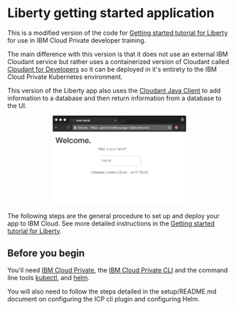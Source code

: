 
# Liberty getting started application
This is a modified version of the code for [Getting started tutorial for Liberty](https://console.bluemix.net/docs/runtimes/liberty/getting-started.html#getting-started-tutorial) for use in IBM Cloud Private developer training.

The main difference with this version is that it does not use an external IBM Cloudant service but rather uses a containerized version of Cloudant called [Cloudant for Developers](https://hub.docker.com/r/ibmcom/cloudant-developer/) so it can be deployed in it's entirety to the IBM Cloud Private Kubernetes environment.

This version of the Liberty app also uses the [Cloudant Java Client](https://github.com/cloudant/java-cloudant) to add information to a database and then return information from a database to the UI.

<p align="center">
  <kbd>
    <img src="docs/GettingStarted.gif" width="300" style="1px solid" alt="Gif of the sample app contains a title that says, Welcome, a prompt asking the user to enter their name, and a list of the database contents which are the names Joe, Jane, and Bob. The user enters the name, Mary and the screen refreshes to display, Hello, Mary, I've added you to the database. The database contents listed are now Mary, Joe, Jane, and Bob.">
  </kbd>
</p>

The following steps are the general procedure to set up and deploy your app to IBM Cloud. See more detailed instructions in the [Getting started tutorial for Liberty](https://console.bluemix.net/docs/runtimes/liberty/getting-started.html#getting-started-tutorial).


## Before you begin

You'll need [IBM Cloud Private](https://www.ibm.com/cloud-computing/products/ibm-cloud-private/), the [IBM Cloud Private CLI](https://www.ibm.com/support/knowledgecenter/en/SSBS6K_2.1.0.3/manage_cluster/install_cli.html) and the command line tools [kubectl](https://www.ibm.com/support/knowledgecenter/en/SSBS6K_2.1.0.3/manage_cluster/cfc_cli.html), and [helm](https://www.ibm.com/support/knowledgecenter/en/SSBS6K_2.1.0.3/app_center/create_helm_cli.html).

You will also need to follow the steps detailed in the setup/README.md document on configuring the ICP cli plugin and configuring Helm.

## 

